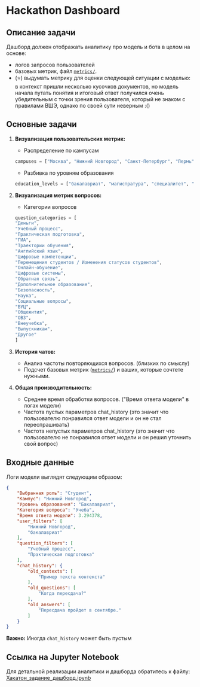 # Hackathon Dashboard

## **Описание задачи**

 Дашборд должен отображать аналитику про модель и бота в целом на основе:
 * логов запросов пользователей
 * базовых метрик, файл [`metrics/`](../metrics.py).
 * (⭐) выдумать метрику для оценки следующей ситуации с моделью: в контекст пришли несколько кусочков документов, но модель начала путать понятия и итоговый ответ получился очень убедительным с точки зрения пользователя, который не знаком с правилами ВШЭ, однако по своей сути неверным :()

## **Основные задачи**
1. **Визуализация пользовательских метрик:**
   - Распределение по кампусам 
    ```python
    campuses = ["Москва", "Нижний Новгород", "Санкт-Петербург", "Пермь"]
    ```

   - Разбивка по уровням образования 
    ```python
    education_levels = ["бакалавриат", "магистратура", "специалитет", "аспирантура"]
    ```

2. **Визуализация метрик вопросов:**
   - Категории вопросов 
    ```python
    question_categories = [
    "Деньги",
    "Учебный процесс",
    "Практическая подготовка",
    "ГИА",
    "Траектории обучения",
    "Английский язык",
    "Цифровые компетенции",
    "Перемещения студентов / Изменения статусов студентов",
    "Онлайн-обучение",
    "Цифровые системы",
    "Обратная связь",
    "Дополнительное образование",
    "Безопасность",
    "Наука",
    "Социальные вопросы",
    "ВУЦ",
    "Общежития",
    "ОВЗ",
    "Внеучебка",
    "Выпускникам",
    "Другое"
    ]
    ```

3. **История чатов:**
   - Анализ частоты повторяющихся вопросов. (близких по смыслу)
   - Подсчет базовых метрик ([`metrics/`](../metrics.py)) и ваших, которые сочтете нужными.

4. **Общая производительность:**
   - Среднее время обработки вопросов. ("Время ответа модели" в логах модели)
   - Частота пустых параметров chat_history (это значит что пользователю понравился ответ модели и он не стал переспрашивать)
   - Частота непустых параметров chat_history (это значит что пользователю не понравился ответ модели и он решил уточнить свой вопрос)

## **Входные данные**

Логи модели выглядят следующим образом:
```json
{
    "Выбранная роль": "Студент",
    "Кампус": "Нижний Новгород",
    "Уровень образования": "Бакалавриат",
    "Категория вопроса": "Учеба",
    "Время ответа модели": 3.294378,
    "user_filters": [
        "Нижний Новгород",
        "бакалавриат"
    ],
    "question_filters": [
        "Учебный процесс",
        "Практическая подготовка"
    ],
    "chat_history": {
        "old_contexts": [
            "Пример текста контекста"
        ],
        "old_questions": [
            "Когда пересдача?"
        ],
        "old_answers": [
            "Пересдача пройдет в сентябре."
        ]
    }
}
```

**Важно:** Иногда `chat_history` может быть пустым

## **Ссылка на Jupyter Notebook**

Для детальной реализации аналитики и дашборда обратитесь к файлу:
[Хакатон_задание_дашборд.ipynb](./notebooks/Хакатон_Задание_дашборд.ipynb)



